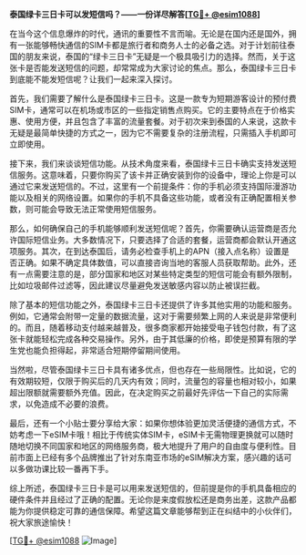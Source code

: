 **泰国绿卡三日卡可以发短信吗？——一份详尽解答[[TG💪+ @esim1088](https://t.me/s/esim1088)]**

在当今这个信息爆炸的时代，通讯的重要性不言而喻。无论是在国内还是国外，拥有一张能够畅快通信的SIM卡都是旅行者和商务人士的必备之选。对于计划前往泰国的朋友来说，泰国的“绿卡三日卡”无疑是一个极具吸引力的选择。然而，关于这张卡是否能发送短信的问题，却常常成为大家讨论的焦点。那么，泰国绿卡三日卡到底能不能发短信呢？让我们一起来深入探讨。

首先，我们需要了解什么是泰国绿卡三日卡。这是一款专为短期游客设计的预付费SIM卡，通常可以在机场或市区的一些指定销售点购买。它的主要特点在于价格实惠、使用方便，并且包含了丰富的流量套餐。对于初次来到泰国的人来说，这款卡无疑是最简单快捷的方式之一，因为它不需要复杂的注册流程，只需插入手机即可立即使用。

接下来，我们来谈谈短信功能。从技术角度来看，泰国绿卡三日卡确实支持发送短信服务。这意味着，只要你购买了该卡并正确安装到你的设备中，理论上你是可以通过它来发送短信的。不过，这里有一个前提条件：你的手机必须支持国际漫游功能以及相关的网络设置。如果你的手机不具备这些功能，或者没有正确配置相关参数，则可能会导致无法正常使用短信服务。

那么，如何确保自己的手机能够顺利发送短信呢？首先，你需要确认运营商是否允许国际短信业务。大多数情况下，只要选择了合适的套餐，运营商都会默认开通这项服务。其次，在到达泰国后，请务必检查手机上的APN（接入点名称）设置是否正确。如果不确定具体数值，可以直接咨询当地的客服人员获取帮助。此外，还有一点需要注意的是，部分国家和地区对某些特定类型的短信可能会有额外限制，比如垃圾邮件过滤等，因此建议尽量避免发送敏感内容以防止被误拦截。

除了基本的短信功能之外，泰国绿卡三日卡还提供了许多其他实用的功能和服务。例如，它通常会附带一定量的数据流量，这对于需要频繁上网的人来说是非常便利的。而且，随着移动支付越来越普及，很多商家都开始接受电子钱包付款，有了这张卡就能轻松完成各种交易操作。另外，由于其低廉的价格，即使是预算有限的学生党也能负担得起，非常适合短期停留期间使用。

当然啦，尽管泰国绿卡三日卡具有诸多优点，但也存在一些局限性。比如说，它的有效期较短，仅限于购买后的几天内有效；同时，流量包的容量也相对较小，如果超出限额就需要额外充值。因此，在决定购买之前最好先评估一下自己的实际需求，以免造成不必要的浪费。

最后，还有一个小贴士要分享给大家：如果你想体验更加灵活便捷的通信方式，不妨考虑一下eSIM卡哦！相比于传统实体SIM卡，eSIM卡无需物理更换就可以随时随地切换不同国家和地区的网络服务商，极大地提升了用户的自由度与便利性。目前市面上已经有多个品牌推出了针对东南亚市场的eSIM解决方案，感兴趣的话可以多做功课比较一番再下手。

综上所述，泰国绿卡三日卡是可以用来发送短信的，但前提是你的手机具备相应的硬件条件并且经过了正确的配置。无论你是来度假放松还是商务出差，这款产品都能为你提供稳定可靠的通信保障。希望这篇文章能够帮到正在纠结中的小伙伴们，祝大家旅途愉快！

[[TG💪+ @esim1088](https://t.me/s/esim1088) ![Image](https://i.postimg.cc/4NQfJmqS/Snipaste-2025-05-13-00-14-12.png)]